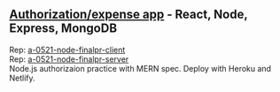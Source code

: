 ## [Authorization/expense app](https://heuristic-perlman-0e7948.netlify.app/) - **React, Node, Express, MongoDB**  

     
Rep: [a-0521-node-finalpr-client](https://github.com/erika-goodwin/a-0521-node-finalpr-client/tree/master)  
Rep: [a-0521-node-finalpr-server](https://github.com/erika-goodwin/a-0521-node-finalpr-server/tree/master)  
Node.js authorizaion practice with MERN spec. Deploy with Heroku and Netlify.
     
